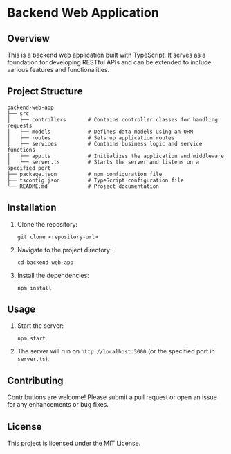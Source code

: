 # Backend Web Application

## Overview
This is a backend web application built with TypeScript. It serves as a foundation for developing RESTful APIs and can be extended to include various features and functionalities.

## Project Structure
```
backend-web-app
├── src
│   ├── controllers       # Contains controller classes for handling requests
│   ├── models            # Defines data models using an ORM
│   ├── routes            # Sets up application routes
│   ├── services          # Contains business logic and service functions
│   ├── app.ts            # Initializes the application and middleware
│   └── server.ts         # Starts the server and listens on a specified port
├── package.json          # npm configuration file
├── tsconfig.json         # TypeScript configuration file
└── README.md             # Project documentation
```

## Installation
1. Clone the repository:
   ```
   git clone <repository-url>
   ```
2. Navigate to the project directory:
   ```
   cd backend-web-app
   ```
3. Install the dependencies:
   ```
   npm install
   ```

## Usage
1. Start the server:
   ```
   npm start
   ```
2. The server will run on `http://localhost:3000` (or the specified port in `server.ts`).

## Contributing
Contributions are welcome! Please submit a pull request or open an issue for any enhancements or bug fixes.

## License
This project is licensed under the MIT License.